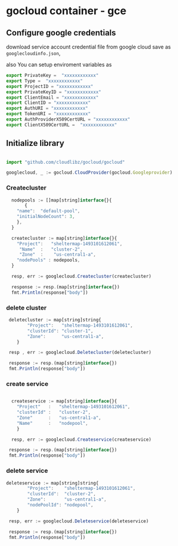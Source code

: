 # gocloud container - gce

## Configure google credentials


download service account credential file from google cloud save as `googlecloudinfo.json`,


also You can setup enviroment variables as

```js
export PrivateKey =  "xxxxxxxxxxxx"
export Type =  "xxxxxxxxxxxx"
export ProjectID = "xxxxxxxxxxxx"
export PrivateKeyID = "xxxxxxxxxxxx"
export ClientEmail = "xxxxxxxxxxxx"
export ClientID = "xxxxxxxxxxxx"
export AuthURI = "xxxxxxxxxxxx"
export TokenURI = "xxxxxxxxxxxx"
export AuthProviderX509CertURL = "xxxxxxxxxxxx"
export ClientX509CertURL =  "xxxxxxxxxxxx"
```

## Initialize library

```js

import "github.com/cloudlibz/gocloud/gocloud"

googlecloud, _ := gocloud.CloudProvider(gocloud.Googleprovider)
```

### Createcluster

```js
  nodepools := []map[string]interface{}{
       {
	"name":  "default-pool",
	"initialNodeCount": 3,
	},
  }

  createcluster := map[string]interface{}{
    "Project":   "sheltermap-1493101612061",
     "Name"  :   "cluster-2",
     "Zone"  :    "us-central1-a",
    "nodePools" : nodepools,
  }

  resp, err := googlecloud.Createcluster(createcluster)

  response := resp.(map[string]interface{})
  fmt.Println(response["body"])

  ```

### delete cluster

```js
 deletecluster := map[string]string{
		"Project":   "sheltermap-1493101612061",
		"clusterId": "cluster-1",
		"Zone":      "us-central1-a",
	}

 resp , err := googlecloud.Deletecluster(deletecluster)

 response := resp.(map[string]interface{})
 fmt.Println(response["body"])
```
### create service

```js

  createservice := map[string]interface{}{
	"Project"   :   "sheltermap-1493101612061",
	"clusterId" :   "cluster-2",
	"Zone"      :   "us-central1-a",
	"Name"      :   "nodepool",
	}

  resp, err := googlecloud.Createservice(createservice)

 response := resp.(map[string]interface{})
 fmt.Println(response["body"])
```

### delete service

```js
deleteservice := map[string]string{
		"Project":    "sheltermap-1493101612061",
		"clusterId":  "cluster-2",
		"Zone":       "us-central1-a",
		"nodePoolId": "nodepool",
	}

 resp, err := googlecloud.Deleteservice(deleteservice)

 response := resp.(map[string]interface{})
 fmt.Println(response["body"])
```
